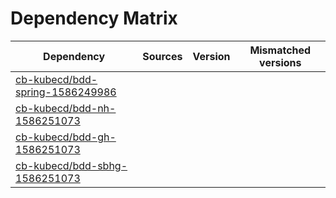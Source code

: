 # Dependency Matrix

Dependency | Sources | Version | Mismatched versions
---------- | ------- | ------- | -------------------
[cb-kubecd/bdd-spring-1586249986](https://github.com/cb-kubecd/bdd-spring-1586249986.git) |  | []() | 
[cb-kubecd/bdd-nh-1586251073](https://github.com/cb-kubecd/bdd-nh-1586251073.git) |  | []() | 
[cb-kubecd/bdd-gh-1586251073](https://github.com/cb-kubecd/bdd-gh-1586251073.git) |  | []() | 
[cb-kubecd/bdd-sbhg-1586251073](https://github.com/cb-kubecd/bdd-sbhg-1586251073.git) |  | []() | 
